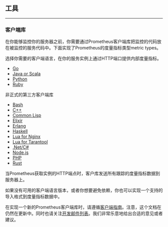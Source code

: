 ## 工具
---
### 客户端库
在你能够监控你的服务器之前，你需要通过Prometheus客户端库把监控的代码放在被监控的服务代码中。下面实现了Prometheus的度量指标类型metric types。

选择你需要的客户端语言，在你的服务实例上通过HTTP端口提供内部度量指标。

 - [Go](https://github.com/prometheus/client_golang)
 - [Java or Scala](https://github.com/prometheus/client_java)
 - [Python](https://github.com/prometheus/client_python)
 - [Ruby](https://github.com/prometheus/client_ruby)

非正式的第三方客户端库
 - [Bash](https://github.com/aecolley/client_bash)
 - [C++](https://github.com/jupp0r/prometheus-cpp)
 - [Common Lisp](https://github.com/deadtrickster/prometheus.cl)
 - [Elixir](https://github.com/deadtrickster/prometheus.ex)
 - [Erlang](https://github.com/deadtrickster/prometheus.erl)
 - [Haskell](https://github.com/fimad/prometheus-haskell)
 - [Lua for Nginx](https://github.com/knyar/nginx-lua-prometheus)
 - [Lua for Tarantool](https://github.com/tarantool/prometheus)
 - [.Net/C#](https://github.com/andrasm/prometheus-net)
 - [Node.js](https://github.com/siimon/prom-client)
 - [PHP](https://github.com/Jimdo/prometheus_client_php)
 - [Rust](https://github.com/pingcap/rust-prometheus)

当Prometheus获取实例的HTTP端点时，客户库发送所有跟踪的度量指标数据到服务器上。

如果没有可用的客户端语言版本，或者你想要避免依赖，你也可以实现一个支持的导入格式到度量指标数据中。

在实现一个新的Prometheus客户端库时，请遵循[客户端指南](https://prometheus.io/docs/instrumenting/writing_clientlibs)。注意，这个文档在仍然在更新中。同时也请关注[开发邮件列表](https://groups.google.com/forum/#!forum/prometheus-developers)。我们非常乐意地给出合适的意见或者建议。
